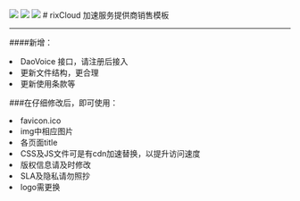 <img src="http://i.imgur.com/WRF4yZw.png">
<img src="http://i.imgur.com/a9QLzro.png">
<img src="http://i.imgur.com/XxrVcs8.png">
# rixCloud 加速服务提供商销售模板
<hr>

####新增：
<li>DaoVoice 接口，请注册后接入</li>
<li>更新文件结构，更合理</li>
<li>更新使用条款等</li>

###在仔细修改后，即可使用：
<li>favicon.ico
<li>img中相应图片
<li>各页面title
<li>CSS及JS文件可是有cdn加速替换，以提升访问速度
<li>版权信息请及时修改
<li>SLA及隐私请勿照抄
<li>logo需更换

